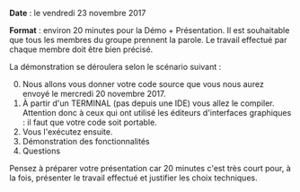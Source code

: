 **Date** : le vendredi 23 novembre 2017

**Format** : environ 20 minutes pour la Démo + Présentation. Il est souhaitable que tous les membres du groupe prennent la parole. Le travail effectué par chaque membre doit être bien précisé.

La démonstration se déroulera selon le scénario suivant :

0. Nous allons vous donner votre code source que vous nous aurez envoyé le mercredi 20 novembre 2017.
1. À partir d'un TERMINAL (pas depuis une IDE) vous allez le compiler. Attention donc à ceux qui ont utilisé les éditeurs d'interfaces graphiques : il faut que votre code soit portable.
2. Vous l'exécutez ensuite.
3. Démonstration des fonctionnalités
4. Questions 

Pensez à préparer votre présentation car 20 minutes c'est très court pour, à la fois, présenter le travail effectué et justifier les choix techniques.
